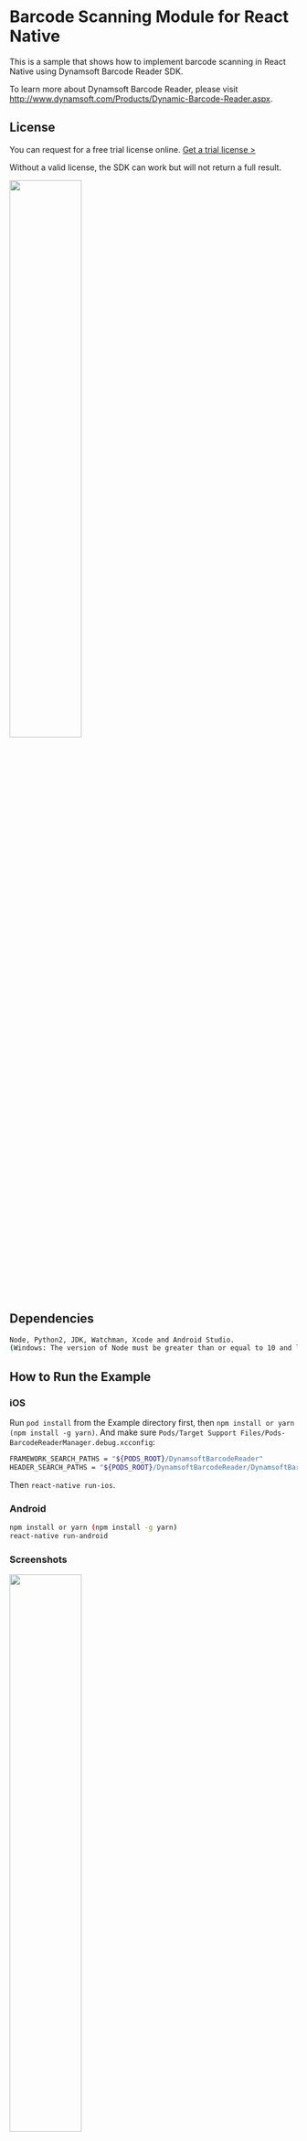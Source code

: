 # Barcode Scanning Module for React Native

This is a sample that shows how to implement barcode scanning in React Native using Dynamsoft Barcode Reader SDK. 

To learn more about Dynamsoft Barcode Reader, please visit http://www.dynamsoft.com/Products/Dynamic-Barcode-Reader.aspx.


## License

You can request for a free trial license online. [Get a trial license >](https://www.dynamsoft.com/CustomerPortal/Portal/Triallicense.aspx)

Without a valid license, the SDK can work but will not return a full result.

<kbd><img src="http://www.codepool.biz/wp-content/uploads/2017/04/react-native-barcode-license.png" width="50%">

## Dependencies
```bash
Node, Python2, JDK, Watchman, Xcode and Android Studio. 
(Windows: The version of Node must be greater than or equal to 10 and less than or equal to 12.11, the version of Python must be 2.x (does not support 3.x), and the version of JDK must be 1.8)
```

## How to Run the Example

### iOS
Run `pod install` from the Example directory first, then `npm install or yarn (npm install -g yarn)`.
And make sure `Pods/Target Support Files/Pods-BarcodeReaderManager.debug.xcconfig`:
```bash
FRAMEWORK_SEARCH_PATHS = "${PODS_ROOT}/DynamsoftBarcodeReader"
HEADER_SEARCH_PATHS = "${PODS_ROOT}/DynamsoftBarcodeReader/DynamsoftBarcodeReader.framework/Headers"
```
Then `react-native run-ios`.

### Android
```bash
npm install or yarn (npm install -g yarn)
react-native run-android
```

### Screenshots

<kbd><img src="http://www.codepool.biz/wp-content/uploads/2017/04/react-native-barcode-detection.jpg" width="50%">

<kbd><img src="http://www.codepool.biz/wp-content/uploads/2017/04/react-native-barcode-result.png" width="50%">

## How to Use the Barcode Scanning Module

### In Android

1. Create a new React Native project.

    ```bash
    react-native init NewProject
    ```

2. Add the local module to dependencies in `package.json`.

    ```json
    "dependencies": {
        "react": "16.9.0",
        "react-native": "^0.61.1",
        "react-native-dbr": "file:../NewProject"
    },
    ```

3. Link dependencies.

    ```bash
    react-native link
    ```

4. Use **flatDir** to define library path in `android/build.gradle`.

    ```
    flatDir {
        dirs project(':react-native-dbr').file('lib')
    }
    ```

4. Use the module in `App.js`.

    ```javascript
    import {NativeModules} from 'react-native';
    const BarcodeReaderManager = NativeModules.BarcodeReaderManager;
    
    //android
    BarcodeReaderManager.readBarcode('your license here',events => {
      this.setState({result: events});
    },err => {
      alert(err);
    }
    );
    ```

### In iOS

1. Create a new React Native project.

    ```bash
    react-native init NewProject
    ```

2. Add the local module to dependencies in `NewProject/package.json`.

    ```json
    "dependencies": {
        "react": "16.9.0",
        "react-native": "^0.61.1",
        "react-native-dbr": "file:../NewProject"
    }
    ```

3. Remove `node_moudules` and install.

    ```bash
    sudo rm -rf node_moudules 
    npm install or yarn
    ```

4. Add `BarcodeReaderManager.xcodeproj` to  your project libraries. And make sure `Pods/Target Support Files/Pods-BarcodeReaderManager.debug.xcconfig`:

```
  FRAMEWORK_SEARCH_PATHS = "${PODS_ROOT}/DynamsoftBarcodeReader"
  HEADER_SEARCH_PATHS = "${PODS_ROOT}/DynamsoftBarcodeReader/DynamsoftBarcodeReader.framework/Headers"
```

5.  In your NewProject: 

```
  Project -> Build Settings -> FRAMEWORK_SEARCH_PATHS = `$(PROJECT_DIR)/../Libraries` 
  HEADER_SEARCH_PATHS = `$(PROJECT_DIR)/../Libraries`
```

6. Modify the module in `App.js`(different from android).

    ```javascript
    import {NativeModules} from 'react-native';
    const BarcodeReaderManager = NativeModules.BarcodeReaderManager;
    
    //ios
    BarcodeReaderManager.readBarcode('your license here').then((msg) =>{
        this.setState({result: msg});
    }).catch((err) => {
        console.log(err);
    });
    ```

7. To achieve navigation from react-native to viewController, in `AppDelegate.h` and `AppDelegate.m`, add the following code:

    ```AppDelegate.h:
    ...
    @property (nonatomic, strong) UIWindow *window;
    @property (nonatomic, strong) UINavigationController *nav;
    @property (nonatomic, strong) RCTRootView *rootView;
    @property (nonatomic, strong) UIViewController *rootViewController;
    ...
    
    ```AppDelegate.m:
    #import "../../../ios/BarcodeReaderManagerViewController.h"
    #import "../../../ios/DbrManager.h"

    - (BOOL)application:(UIApplication *)application didFinishLaunchingWithOptions:(NSDictionary *)launchOptions
    {
    //  self.window.rootViewController = rootViewController;
        _nav = [[UINavigationController alloc] initWithRootViewController:_rootViewController];
        self.window.rootViewController = _nav;
        _nav.navigationBarHidden = YES;
        [[NSNotificationCenter defaultCenter] addObserver:self selector:@selector(doNotification:) name:@"readBarcode" object:nil];
        [[NSNotificationCenter defaultCenter] addObserver:self selector:@selector(backToJs:) name:@"backToJs" object:nil];
        [self.window makeKeyAndVisible];
        return YES;
    }

    -(void)doNotification:(NSNotification *)notification{
        BarcodeReaderManagerViewController* dbrMangerController = [[BarcodeReaderManagerViewController alloc] init];
        dbrMangerController.dbrManager = [[DbrManager alloc] initWithLicense:notification.userInfo[@"inputValue"]];
        [self.nav pushViewController:dbrMangerController animated:YES];
    }

    -(void)backToJs:(NSNotification *)notification{
        [self.nav popToViewController:self.rootViewController animated:YES];
    }
    ```

## Blog

[Android Barcode Detection Component for React Native](http://www.codepool.biz/android-barcode-detection-component-react-native.html)
